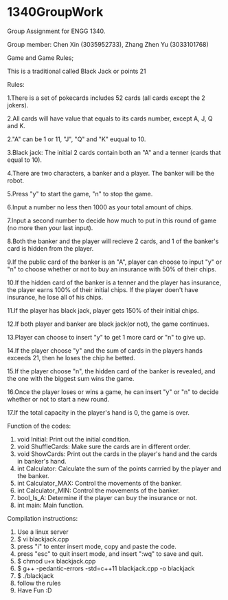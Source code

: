 # 1340GroupWork
Group Assignment for ENGG 1340.

Group member: Chen Xin (3035952733), Zhang Zhen Yu (3033101768)

Game and Game Rules;

This is a traditional called Black Jack or points 21

Rules:

1.There is a set of pokecards includes 52 cards (all cards except the 2 jokers). 

2.All cards will have value that equals to its cards number, except A, J, Q and K.

2."A" can be 1 or 11, "J", "Q" and "K" euqual to 10.

3.Black jack: The initial 2 cards contain both an "A" and a tenner (cards that equal to 10).

4.There are two characters, a banker and a player. The banker will be the robot.

5.Press "y" to start the game, "n" to stop the game.

6.Input a number no less then 1000 as your total amount of chips.

7.Input a second number to decide how much to put in this round of game (no more then your last input).

8.Both the banker and the player will recieve 2 cards, and 1 of the banker's card is hidden from the player.

9.If the public card of the banker is an "A", player can choose to input "y" or "n" to choose whether or not to buy an insurance with 50% of their chips.

10.If the hidden card of the banker is a tenner and the player has insurance, the player earns 100% of their initial chips.
   If the player doen't have insurance, he lose all of his chips.
   
11.If the player has black jack, player gets 150% of their initial chips.

12.If both player and banker are black jack(or not), the game continues.

13.Player can choose to insert "y" to get 1 more card or "n" to give up.

14.If the player choose "y" and the sum of cards in the players hands exceeds 21, then he loses the chip he betted.

15.If the player choose "n", the hidden card of the banker is revealed, and the one with the biggest sum wins the game.

16.Once the player loses or wins a game, he can insert "y" or "n" to decide whether or not to start a new round.

17.If the total capacity in the player's hand is 0, the game is over.

Function of the codes:

1. void Initial: Print out the initial condition.
2. void ShuffleCards: Make sure the cards are in different order.
3. void ShowCards: Print out the cards in the player's hand and the cards in banker's hand.
4. int Calculator: Calculate the sum of the points carrried by the player and the banker.
5. int Calculator_MAX: Control the movements of the banker.
6. int Calculator_MIN: Control the movements of the banker.
7. bool_Is_A: Determine if the player can buy the insurance or not.
8. int main: Main function.

Compilation instructions:

1. Use a linux server
2. $ vi blackjack.cpp
3. press "i" to enter insert mode, copy and paste the code.
4. press "esc" to quit insert mode, and insert ":wq" to save and quit.
5. $ chmod u+x blackjack.cpp
6. $ g++ -pedantic-errors -std=c++11 blackjack.cpp -o blackjack
7. $ ./blackjack
8. follow the rules
9. Have Fun :D
